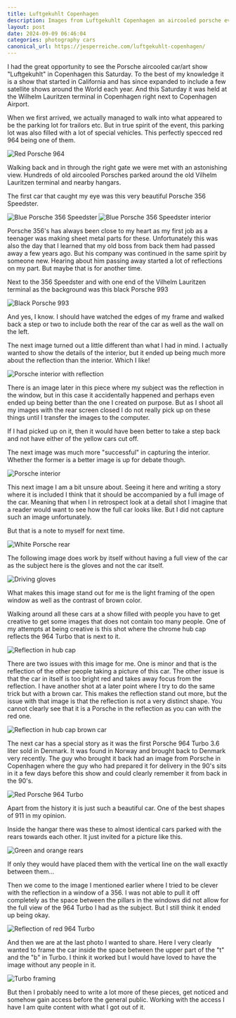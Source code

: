 ```yaml
---
title: Luftgekuhlt Copenhagen
description: Images from Luftgekuhlt Copenhagen an aircooled porsche event
layout: post
date: 2024-09-09 06:46:04
categories: photography cars
canonical_url: https://jesperreiche.com/luftgekuhlt-copenhagen/
---
```


I had the great opportunity to see the Porsche aircooled car/art show "Luftgekuhlt" in Copenhagen this Saturday. To the best of my knowledge it is a show that started in California and has since expanded to include a few satellite shows around the World each year. And this Saturday it was held at the Wilhelm Lauritzen terminal in Copenhagen right next to Copenhagen Airport.

When we first arrived, we actually managed to walk into what appeared to be the parking lot for trailors etc. But in true spirit of the event, this parking lot was also filled with a lot of special vehicles. This perfectly specced red 964 being one of them.

![Red Porsche 964](/images/luftgekuhlt-copenhagen/DSC_1194.JPG)

Walking back and in through the right gate we were met with an astonishing view. Hundreds of old aircooled Porsches parked around the old Vilhelm Lauritzen terminal and nearby hangars.

The first car that caught my eye was this very beautiful Porsche 356 Speedster.

![Blue Porsche 356 Speedster](/images/luftgekuhlt-copenhagen/DSC_1196.JPG)
![Blue Porsche 356 Speedster interior](/images/luftgekuhlt-copenhagen/DSC_1197.JPG)

Porsche 356's has always been close to my heart as my first job as a teenager was making sheet metal parts for these. Unfortunately this was also the day that I learned that my old boss from back them had passed away a few years ago. But his company was continued in the same spirit by someone new. Hearing about him passing away started a lot of reflections on my part. But maybe that is for another time.

Next to the 356 Speedster and with one end of the Vilhelm Lauritzen terminal as the background was this black Porsche 993

![Black Porsche 993](/images/luftgekuhlt-copenhagen/DSC_1200.JPG)

And yes, I know. I should have watched the edges of my frame and walked back a step or two to include both the rear of the car as well as the wall on the left.

The next image turned out a little different than what I had in mind. I actually wanted to show the details of the interior, but it ended up being much more about the reflection than the interior. Which I like!

![Porsche interior with reflection](/images/luftgekuhlt-copenhagen/DSC_1202.JPG)

There is an image later in this piece where my subject was the reflection in the window, but in this case it accidentally happened and perhaps even ended up being better than the one I created on purpose. But as I shoot all my images with the rear screen closed I do not really pick up on these things until I transfer the images to the computer.

If I had picked up on it, then it would have been better to take a step back and not have either of the yellow cars cut off.

The next image was much more "successful" in capturing the interior. Whether the former is a better image is up for debate though.

![Porsche interior](/images/luftgekuhlt-copenhagen/DSC_1203.JPG)

This next image I am a bit unsure about. Seeing it here and writing a story where it is included I think that it should be accompanied by a full image of the car. Meaning that when I in retrospect look at a detail shot I imagine that a reader would want to see how the full car looks like. But I did not capture such an image unfortunately. 

But that is a note to myself for next time.

![White Porsche rear](/images/luftgekuhlt-copenhagen/DSC_1205.JPG)

The following image does work by itself without having a full view of the car as the subject here is the gloves and not the car itself.

![Driving gloves](/images/luftgekuhlt-copenhagen/DSC_1207.JPG)

What makes this image stand out for me is the light framing of the open window as well as the contrast of brown color.

Walking around all these cars at a show filled with people you have to get creative to get some images that does not contain too many people. One of my attempts at being creative is this shot where the chrome hub cap reflects the 964 Turbo that is next to it.

![Reflection in hub cap](/images/luftgekuhlt-copenhagen/DSC_1214.JPG)

There are two issues with this image for me. One is minor and that is the reflection of the other people taking a picture of this car. The other issue is that the car in itself is too bright red and takes away focus from the reflection. I have another shot at a later point where I try to do the same trick but with a brown car. This makes the reflection stand out more, but the issue with that image is that the reflection is not a very distinct shape. You cannot clearly see that it is a Porsche in the reflection as you can with the red one.

![Reflection in hub cap brown car](/images/luftgekuhlt-copenhagen/DSC_1239.JPG)

The next car has a special story as it was the first Porsche 964 Turbo 3.6 liter sold in Denmark. It was found in Norway and brought back to Denmark very recently. The guy who brought it back had an image from Porsche in Copenhagen where the guy who had prepared it for delivery in the 90's sits in it a few days before this show and could clearly remember it from back in the 90's.

![Red Porsche 964 Turbo](/images/luftgekuhlt-copenhagen/DSC_1218.JPG)

Apart from the history it is just such a beautiful car. One of the best shapes of 911 in my opinion.

Inside the hangar there was these to almost identical cars parked with the rears towards each other. It just invited for a picture like this. 

![Green and orange rears](/images/luftgekuhlt-copenhagen/DSC_1223.JPG)

If only they would have placed them with the vertical line on the wall exactly between them...

Then we come to the image I mentioned earlier where I tried to be clever with the reflection in a window of a 356. I was not able to pull it off completely as the space between the pillars in the windows did not allow for the full view of the 964 Turbo I had as the subject. But I still think it ended up being okay.

![Reflection of red 964 Turbo](/images/luftgekuhlt-copenhagen/DSC_1236.JPG)

And then we are at the last photo I wanted to share. Here I very clearly wanted to frame the car inside the space between the upper part of the "t" and the "b" in Turbo. I think it worked but I would have loved to have the image without any people in it.

![Turbo framing](/images/luftgekuhlt-copenhagen/DSC_1245.JPG)

But then I probably need to write a lot more of these pieces, get noticed and somehow gain access before the general public. Working with the access I have I am quite content with what I got out of it.